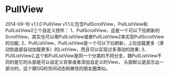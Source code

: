 PullView
========

2014-09-16 v1.1.0
PullView v1.1.0,包含PullScrollView，PullListView和PullListView2三个自定义控件：
1、PullScrollView，这是一个可以下拉刷新的ScrollView，其实也可以用PullListView或者PullListView2来实现PullScrollView的功能;
2、PullListView，PullListView是一个可以下拉刷新，上拉加载更多（滑动到底部自动加载更多）的ListView，而且可以实现过多滑动的效果;
3、PUllListView2,这个和PullListView是同一个分类的不同分支，跟PullListView不同的是它的头部是可以自定义背景或者添加自定义的View，
   头部默认是显示出一部分的，这个跟QQ的空间动态和微信的朋友圈类似。
